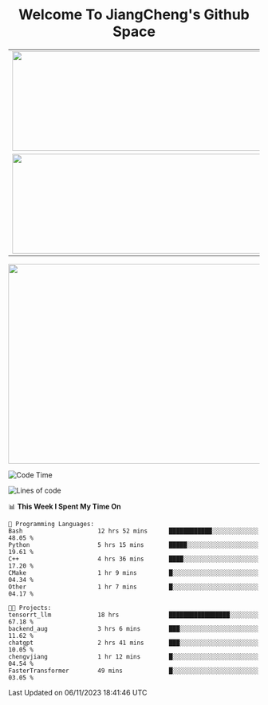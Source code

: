 <h1 align="center">Welcome To JiangCheng's Github Space</h1>

<table align="center" frame="void" rules="none" >
  <tr>
    <td>
      <div align="center"> <img height="200px" width="500px"  src="https://github-readme-stats.vercel.app/api?username=thisjiang&hide_title=true&hide_border=true&layout=compact&show_icons=trueline_height=21&text_color=000&icon_color=000&bg_color=0,ea6161,ffc64d,fffc4d,52fa5a&theme=graywhite" /> </div>
    </td>
    <td>
      <div align="center"> <img height="200px" width="500px" src="https://github-readme-stats.vercel.app/api/top-langs/?username=thisjiang&hide_title=true&hide_border=true&layout=compact&langs_count=6&text_color=000&icon_color=fff&bg_color=0,52fa5a,4dfcff,c64dff&theme=graywhite" /> </div>
    </td>
  </tr>
  <tr>
    <td>
      <div align="center"> <img height="200px" width="500px" src="https://github-readme-streak-stats.herokuapp.com/?user=thisjiang&hide_title=true&hide_border=true&layout=compact&langs_count=6" /> </div>
    </td>
    <td>
      <div align="center"> 
      <a href="https://github.com/" target="_blank"><img style="margin: 10px" src="https://profilinator.rishav.dev/skills-assets/git-scm-icon.svg" alt="Git" height="50" /></a>  
      <a href="https://www.linux.org/" target="_blank"><img style="margin: 10px" src="https://profilinator.rishav.dev/skills-assets/linux-original.svg" alt="Linux" height="50" /></a>  
      <a href="https://www.gnu.org/software/bash/" target="_blank"><img style="margin: 10px" src="https://profilinator.rishav.dev/skills-assets/gnu_bash-icon.svg" alt="Bash" height="50" /></a>  
      </div>
    </td>
  </tr>
</table>

<div align="center"> <img height="400px" width="1000px" src="https://github-readme-activity-graph.cyclic.app/graph?username=thisjiang&theme=react&hide_title=true&hide_border=true&layout=compact&langs_count=6" /> </div></td>

<!--START_SECTION:waka-->
![Code Time](http://img.shields.io/badge/Code%20Time-438%20hrs%208%20mins-blue)

![Lines of code](https://img.shields.io/badge/From%20Hello%20World%20I%27ve%20Written-700.5%20thousand%20lines%20of%20code-blue)

📊 **This Week I Spent My Time On** 

```text
💬 Programming Languages: 
Bash                     12 hrs 52 mins      ████████████░░░░░░░░░░░░░   48.05 % 
Python                   5 hrs 15 mins       █████░░░░░░░░░░░░░░░░░░░░   19.61 % 
C++                      4 hrs 36 mins       ████░░░░░░░░░░░░░░░░░░░░░   17.20 % 
CMake                    1 hr 9 mins         █░░░░░░░░░░░░░░░░░░░░░░░░   04.34 % 
Other                    1 hr 7 mins         █░░░░░░░░░░░░░░░░░░░░░░░░   04.17 % 

🐱‍💻 Projects: 
tensorrt_llm             18 hrs              █████████████████░░░░░░░░   67.18 % 
backend_aug              3 hrs 6 mins        ███░░░░░░░░░░░░░░░░░░░░░░   11.62 % 
chatgpt                  2 hrs 41 mins       ███░░░░░░░░░░░░░░░░░░░░░░   10.05 % 
chengvjiang              1 hr 12 mins        █░░░░░░░░░░░░░░░░░░░░░░░░   04.54 % 
FasterTransformer        49 mins             █░░░░░░░░░░░░░░░░░░░░░░░░   03.05 % 
```


 Last Updated on 06/11/2023 18:41:46 UTC
<!--END_SECTION:waka-->
